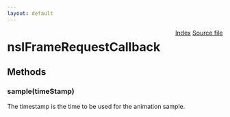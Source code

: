 ```yaml
---
layout: default
---
```

<div class='links' style='float:right'><a href="../index.html">Index</a>
<a href="http://dxr.mozilla.org/mozilla-central/source/dom/interfaces/base/nsIFrameRequestCallback.idl">Source file</a>
</div>

# nsIFrameRequestCallback #

## Methods ##

### sample(timeStamp) ###
  
The timestamp is the time to be used for the animation sample.  
  
